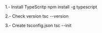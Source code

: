 1.- Install TypeScritp
  npm install -g typescript

2.- Check version
  tsc --version

3.- Create tsconfig.json
  tsc --init
